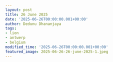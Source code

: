 ```yaml
---
layout: post
title: 26 June 2025
date: '2025-06-26T00:00:00.001+00:00'
author: Dedunu Dhananjaya
tags:
- lion
- antwerp
- belgium
modified_time: '2025-06-26T00:00:00.001+00:00'
featured_image: 2025-06-26-26-june-2025-1.jpeg
---
```

